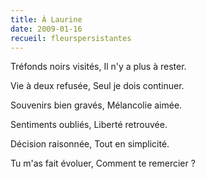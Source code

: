 ```yaml
---
title: À Laurine
date: 2009-01-16
recueil: fleurspersistantes
---
```


Tréfonds noirs visités,
Il n'y a plus à rester.

Vie à deux refusée,
Seul je dois continuer.

Souvenirs bien gravés,
Mélancolie aimée.

Sentiments oubliés,
Liberté retrouvée.

Décision raisonnée,
Tout en simplicité.

Tu m'as fait évoluer,
Comment te remercier ?
